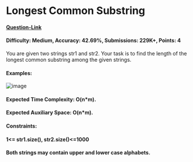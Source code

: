 # Longest Common Substring
#### [Question-Link](https://www.geeksforgeeks.org/problems/longest-common-substring1452/1)
#### Difficulty: Medium, Accuracy: 42.69%, Submissions: 229K+, Points: 4
You are given two strings str1 and str2. Your task is to find the length of the longest common substring among the given strings.

#### Examples:
![image](https://github.com/user-attachments/assets/afe553e9-6302-4d29-981d-a31c14e26a55)
#### Expected Time Complexity: O(n*m).
#### Expected Auxiliary Space: O(n*m).

#### Constraints:
#### 1<= str1.size(), str2.size()<=1000
#### Both strings may contain upper and lower case alphabets.
